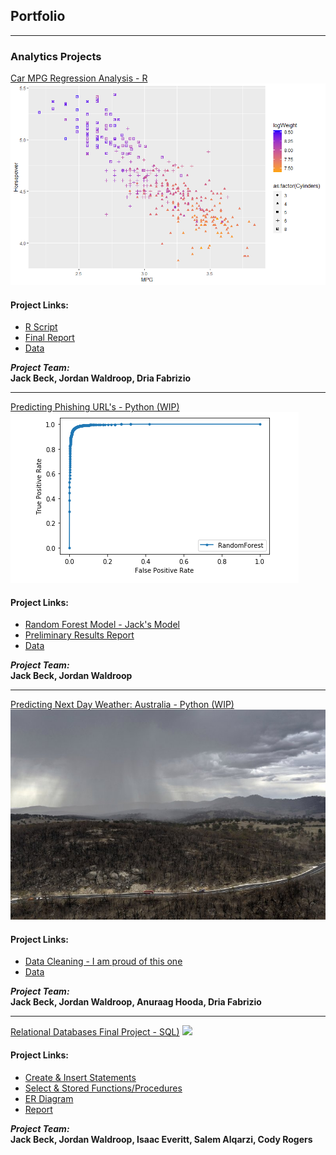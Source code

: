 ## Portfolio

---

### Analytics Projects

[Car MPG Regression Analysis - R](https://github.com/indyscout97/carMPGregregression)
<img src="images/All_The_Logs_Scatter.png?raw=true"/>

#### Project Links:
- [R Script](https://github.com/indyscout97/carMPGregregression/blob/main/Final%20Project%20-%20Team%206.R)
- [Final Report](https://github.com/indyscout97/carMPGregregression/blob/main/MSBC%205030%20Final%20Report.pdf)
- [Data](https://github.com/indyscout97/carMPGregregression/blob/main/auto-mpg%20-%20Team%206.data)

*__Project Team:__* <br/>
__Jack Beck, Jordan Waldroop, Dria Fabrizio__

---


[Predicting Phishing URL's - Python (WIP)](https://github.com/jwaldroop/phishing-url-project)
<img src="images/rocpic.png?raw=true"/>

#### Project Links:
- [Random Forest Model - Jack's Model](https://github.com/jwaldroop/phishing-url-project/blob/main/RandomForest_Edited.ipynb)
- [Preliminary Results Report](https://github.com/jwaldroop/phishing-url-project/blob/main/prelim_results_report.pdf)
- [Data](https://github.com/jwaldroop/phishing-url-project/blob/main/dataset_full.csv)

*__Project Team:__* <br/>
__Jack Beck, Jordan Waldroop__

---
[Predicting Next Day Weather: Australia - Python (WIP)](https://github.com/indyscout97/Australia-Rain-Prediction)
<img src="images/thunderstorms-australia.jpg?raw=true"/>

#### Project Links:
- [Data Cleaning - I am proud of this one](https://github.com/indyscout97/Australia-Rain-Prediction/blob/main/Data%20Cleaning%20and%20RF%20Model.ipynb)
- [Data](https://github.com/indyscout97/Australia-Rain-Prediction/blob/main/weatherAUS_states.csv)

*__Project Team:__* <br/>
__Jack Beck, Jordan Waldroop, Anuraag Hooda, Dria Fabrizio__

---

[Relational Databases Final Project - SQL)](https://github.com/indyscout97/Relational-Databases-Final-Project)
<img src="images/ER SCREENSHOT.jpg?raw=true"/>

#### Project Links:
- [Create & Insert Statements](https://github.com/indyscout97/Relational-Databases-Final-Project/blob/main/rentwithus_dump_create%26insert.sql)
- [Select & Stored Functions/Procedures](https://github.com/indyscout97/Relational-Databases-Final-Project/blob/main/Final%20Project%20All%20Scripts%20-%20Final.sql)
- [ER Diagram](https://github.com/indyscout97/Relational-Databases-Final-Project/blob/main/ProjectERDiagram.mwb)
- [Report](https://github.com/indyscout97/Relational-Databases-Final-Project/blob/main/FINAL%20Compiled%20Report%20-%20Team%2017%20-%20RentWithUs.pdf)

*__Project Team:__* <br/>
__Jack Beck, Jordan Waldroop, Isaac Everitt, Salem Alqarzi, Cody Rogers__
